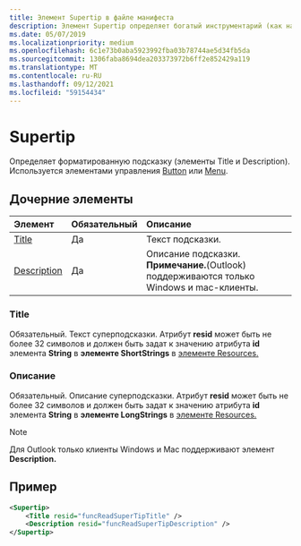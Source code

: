 ```yaml
---
title: Элемент Supertip в файле манифеста
description: Элемент Supertip определяет богатый инструментарий (как название, так и описание).
ms.date: 05/07/2019
ms.localizationpriority: medium
ms.openlocfilehash: 6c1e73b0aba5923992fba03b78744ae5d34fb5da
ms.sourcegitcommit: 1306faba8694dea203373972b6ff2e852429a119
ms.translationtype: MT
ms.contentlocale: ru-RU
ms.lasthandoff: 09/12/2021
ms.locfileid: "59154434"
---
```

# <a name="supertip"></a>Supertip

Определяет форматированную подсказку (элементы Title и Description). Используется элементами управления [Button](control.md#button-control) или [Menu](control.md#menu-dropdown-button-controls).

## <a name="child-elements"></a>Дочерние элементы

|  Элемент |  Обязательный  |  Описание  |
|:-----|:-----|:-----|
| [Title](#title) | Да | Текст подсказки. |
| [Description](#description) | Да | Описание подсказки.<br>**Примечание.**(Outlook) поддерживаются только Windows и mac-клиенты. |

### <a name="title"></a>Title

Обязательный. Текст суперподсказки. Атрибут **resid** может быть не более 32 символов и должен быть задат к значению атрибута **id** элемента **String** в **элементе ShortStrings** в [элементе Resources.](resources.md)

### <a name="description"></a>Описание

Обязательный. Описание суперподсказки. Атрибут **resid** может быть не более 32 символов и должен быть задат к значению атрибута **id** элемента **String** в **элементе LongStrings** в [элементе Resources.](resources.md)

> [!NOTE]
> Для Outlook только клиенты Windows и Mac поддерживают элемент **Description.**

## <a name="example"></a>Пример

```xml
<Supertip>
    <Title resid="funcReadSuperTipTitle" />
    <Description resid="funcReadSuperTipDescription" />
</Supertip>
```
